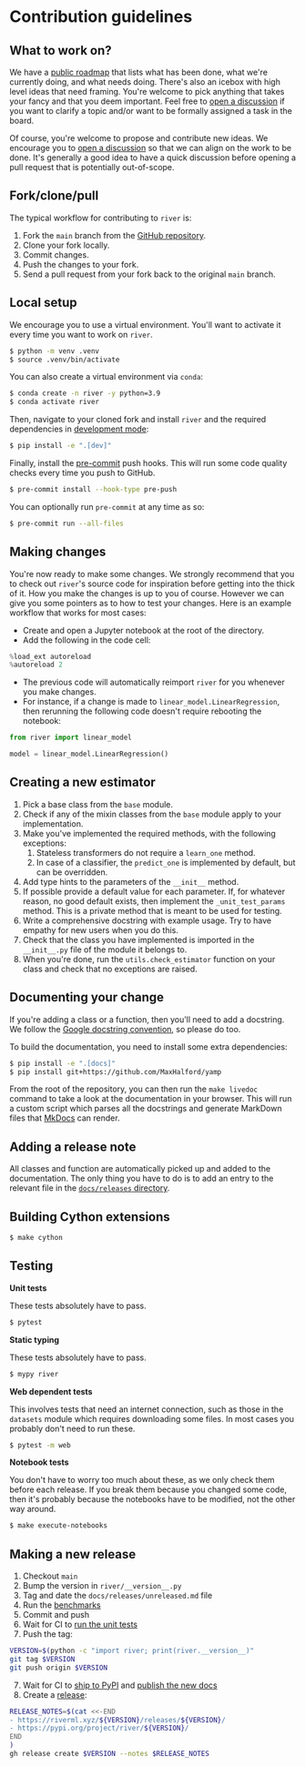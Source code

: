 # Contribution guidelines

## What to work on?

We have a [public roadmap](https://www.notion.so/d1e86fcdf21e4deda16eedab2b3361fb?v=503f44740b8b44a99a961aa96e9e46e1) that lists what has been done, what we're currently doing, and what needs doing. There's also an icebox with high level ideas that need framing. You're welcome to pick anything that takes your fancy and that you deem important. Feel free to [open a discussion](https://github.com/online-ml/river/discussions/new) if you want to clarify a topic and/or want to be formally assigned a task in the board.

Of course, you're welcome to propose and contribute new ideas. We encourage you to [open a discussion](https://github.com/online-ml/river/discussions/new) so that we can align on the work to be done. It's generally a good idea to have a quick discussion before opening a pull request that is potentially out-of-scope.

## Fork/clone/pull

The typical workflow for contributing to `river` is:

1. Fork the `main` branch from the [GitHub repository](https://github.com/online-ml/river/).
2. Clone your fork locally.
3. Commit changes.
4. Push the changes to your fork.
5. Send a pull request from your fork back to the original `main` branch.

## Local setup

We encourage you to use a virtual environment. You'll want to activate it every time you want to work on `river`.

```sh
$ python -m venv .venv
$ source .venv/bin/activate
```

You can also create a virtual environment via `conda`:

```sh
$ conda create -n river -y python=3.9
$ conda activate river
```

Then, navigate to your cloned fork and install `river` and the required dependencies in [development mode](https://stackoverflow.com/questions/19048732/python-setup-py-develop-vs-install):

```sh
$ pip install -e ".[dev]"
```

Finally, install the [pre-commit](https://pre-commit.com/) push hooks. This will run some code quality checks every time you push to GitHub.

```sh
$ pre-commit install --hook-type pre-push
```

You can optionally run `pre-commit` at any time as so:

```sh
$ pre-commit run --all-files
```

## Making changes

You're now ready to make some changes. We strongly recommend that you to check out `river`'s source code for inspiration before getting into the thick of it. How you make the changes is up to you of course. However we can give you some pointers as to how to test your changes. Here is an example workflow that works for most cases:

- Create and open a Jupyter notebook at the root of the directory.
- Add the following in the code cell:
```py
%load_ext autoreload
%autoreload 2
```
- The previous code will automatically reimport `river` for you whenever you make changes.
- For instance, if a change is made to `linear_model.LinearRegression`, then rerunning the following code doesn't require rebooting the notebook:
```py
from river import linear_model

model = linear_model.LinearRegression()
```

## Creating a new estimator

1. Pick a base class from the `base` module.
2. Check if any of the mixin classes from the `base` module apply to your implementation.
3. Make you've implemented the required methods, with the following exceptions:
   1. Stateless transformers do not require a `learn_one` method.
   2. In case of a classifier, the `predict_one` is implemented by default, but can be overridden.
4. Add type hints to the parameters of the `__init__` method.
5. If possible provide a default value for each parameter. If, for whatever reason, no good default exists, then implement the `_unit_test_params` method. This is a private method that is meant to be used for testing.
6. Write a comprehensive docstring with example usage. Try to have empathy for new users when you do this.
7. Check that the class you have implemented is imported in the `__init__.py` file of the module it belongs to.
8. When you're done, run the `utils.check_estimator` function on your class and check that no exceptions are raised.

## Documenting your change

If you're adding a class or a function, then you'll need to add a docstring. We follow the [Google docstring convention](https://sphinxcontrib-napoleon.readthedocs.io/en/latest/example_google.html), so please do too.

To build the documentation, you need to install some extra dependencies:

```sh
$ pip install -e ".[docs]"
$ pip install git+https://github.com/MaxHalford/yamp
```

From the root of the repository, you can then run the `make livedoc` command to take a look at the documentation in your browser. This will run a custom script which parses all the docstrings and generate MarkDown files that [MkDocs](https://www.mkdocs.org/) can render.

## Adding a release note

All classes and function are automatically picked up and added to the documentation. The only thing you have to do is to add an entry to the relevant file in the [`docs/releases` directory](docs/releases).

## Building Cython extensions

```sh
$ make cython
```

## Testing

**Unit tests**

These tests absolutely have to pass.

```sh
$ pytest
```

**Static typing**

These tests absolutely have to pass.

```sh
$ mypy river
```

**Web dependent tests**

This involves tests that need an internet connection, such as those in the `datasets` module which requires downloading some files. In most cases you probably don't need to run these.

```sh
$ pytest -m web
```

**Notebook tests**

You don't have to worry too much about these, as we only check them before each release. If you break them because you changed some code, then it's probably because the notebooks have to be modified, not the other way around.

```sh
$ make execute-notebooks
```

## Making a new release

1. Checkout `main`
2. Bump the version in `river/__version__.py`
3. Tag and date the `docs/releases/unreleased.md` file
4. Run the [benchmarks](benchmarks)
5. Commit and push
6. Wait for CI to [run the unit tests](https://github.com/online-ml/river/actions/workflows/unit-tests.yml)
7. Push the tag:

```sh
VERSION=$(python -c "import river; print(river.__version__)"
git tag $VERSION
git push origin $VERSION
```

7. Wait for CI to [ship to PyPI](https://github.com/online-ml/river/actions/workflows/pypi.yml) and [publish the new docs](https://github.com/online-ml/river/actions/workflows/release-docs.yml)
8. Create a [release](https://github.com/online-ml/river/releases):

```sh
RELEASE_NOTES=$(cat <<-END
- https://riverml.xyz/${VERSION}/releases/${VERSION}/
- https://pypi.org/project/river/${VERSION}/
END
)
gh release create $VERSION --notes $RELEASE_NOTES
```
